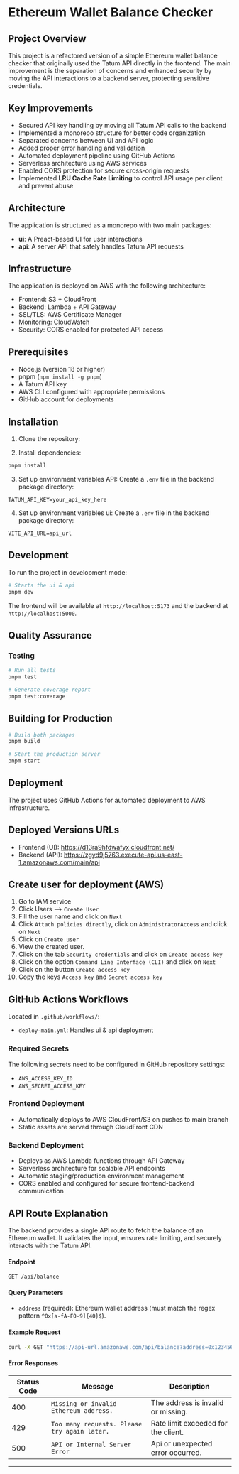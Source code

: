 # Ethereum Wallet Balance Checker

## Project Overview
This project is a refactored version of a simple Ethereum wallet balance checker that originally used the Tatum API directly in the frontend. The main improvement is the separation of concerns and enhanced security by moving the API interactions to a backend server, protecting sensitive credentials.

## Key Improvements
- Secured API key handling by moving all Tatum API calls to the backend
- Implemented a monorepo structure for better code organization
- Separated concerns between UI and API logic
- Added proper error handling and validation
- Automated deployment pipeline using GitHub Actions
- Serverless architecture using AWS services
- Enabled CORS protection for secure cross-origin requests
- Implemented **LRU Cache Rate Limiting** to control API usage per client and prevent abuse

## Architecture
The application is structured as a monorepo with two main packages:
- **ui**: A Preact-based UI for user interactions
- **api**: A server API that safely handles Tatum API requests

## Infrastructure
The application is deployed on AWS with the following architecture:
- Frontend: S3 + CloudFront
- Backend: Lambda + API Gateway
- SSL/TLS: AWS Certificate Manager
- Monitoring: CloudWatch
- Security: CORS enabled for protected API access

## Prerequisites
- Node.js (version 18 or higher)
- pnpm (`npm install -g pnpm`)
- A Tatum API key
- AWS CLI configured with appropriate permissions
- GitHub account for deployments

## Installation

1. Clone the repository:

2. Install dependencies:
```bash
pnpm install
```

3. Set up environment variables API:
Create a `.env` file in the backend package directory:
```
TATUM_API_KEY=your_api_key_here
```

4. Set up environment variables ui:
Create a `.env` file in the backend package directory:
```
VITE_API_URL=api_url
```

## Development

To run the project in development mode:

```bash
# Starts the ui & api
pnpm dev
```

The frontend will be available at `http://localhost:5173` and the backend at `http://localhost:5000`.

## Quality Assurance

### Testing
```bash
# Run all tests
pnpm test

# Generate coverage report
pnpm test:coverage
```

## Building for Production

```bash
# Build both packages
pnpm build

# Start the production server
pnpm start
```

## Deployment

The project uses GitHub Actions for automated deployment to AWS infrastructure.

## Deployed Versions URLs
- Frontend (UI): https://d13ra9hfdwafyx.cloudfront.net/
- Backend (API): https://zgyd9j5763.execute-api.us-east-1.amazonaws.com/main/api

## Create user for deployment (AWS)

1. Go to IAM service
2. Click Users --> `Create User`
3. Fill the user name and click on `Next`
4. Click `Attach policies directly`, click on `AdministratorAccess` and click on `Next`
5. Click on `Create user`
6. View the created user.
7. Click on the tab `Security credentials` and click on `Create access key`
8. Click on the option `Command Line Interface (CLI)` and click on `Next`
9. Click on the button `Create access key`
10. Copy the keys `Access key` and `Secret access key`

## GitHub Actions Workflows
Located in `.github/workflows/`:
- `deploy-main.yml`: Handles ui & api deployment

### Required Secrets
The following secrets need to be configured in GitHub repository settings:
- `AWS_ACCESS_KEY_ID`
- `AWS_SECRET_ACCESS_KEY`

### Frontend Deployment
- Automatically deploys to AWS CloudFront/S3 on pushes to main branch
- Static assets are served through CloudFront CDN

### Backend Deployment
- Deploys as AWS Lambda functions through API Gateway
- Serverless architecture for scalable API endpoints
- Automatic staging/production environment management
- CORS enabled and configured for secure frontend-backend communication

## API Route Explanation

The backend provides a single API route to fetch the balance of an Ethereum wallet. It validates the input, ensures rate limiting, and securely interacts with the Tatum API.

#### Endpoint
`GET /api/balance`

#### Query Parameters
- `address` (required): Ethereum wallet address (must match the regex pattern `^0x[a-fA-F0-9]{40}$`).

#### Example Request
```bash
curl -X GET "https://api-url.amazonaws.com/api/balance?address=0x1234567890abcdef1234567890abcdef12345678"
```

#### Error Responses
| Status Code | Message                                 | Description                           |
|-------------|-----------------------------------------|---------------------------------------|
| 400         | `Missing or invalid Ethereum address.` | The address is invalid or missing.   |
| 429         | `Too many requests. Please try again later.` | Rate limit exceeded for the client. |
| 500         | `API or Internal Server Error`                | Api or unexpected error occurred.        |

---